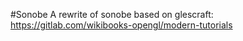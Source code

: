 #Sonobe
A rewrite of sonobe based on glescraft: https://gitlab.com/wikibooks-opengl/modern-tutorials
